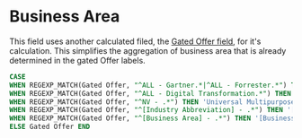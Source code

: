 # Business Area

This field uses another calculated filed, the [Gated Offer field](https://github.com/SiriusBits/data-studio-helpers/new/master/gated-offer), for it's calculation. This simplifies the aggregation of business area that is already determined in the gated Offer labels. 

```SQL
CASE
WHEN REGEXP_MATCH(Gated Offer, "^ALL - Gartner.*|^ALL - Forrester.*") THEN 'Analyst Relations'
WHEN REGEXP_MATCH(Gated Offer, "^ALL - Digital Transformation.*") THEN 'Universal Theme'
WHEN REGEXP_MATCH(Gated Offer, "^NV - .*") THEN 'Universal Multipurpose'
WHEN REGEXP_MATCH(Gated Offer, "^[Industry Abbreviation] - .*") THEN '[Industry]'
WHEN REGEXP_MATCH(Gated Offer, "^[Business Area] - .*") THEN '[Business Area]'
ELSE Gated Offer END
```

